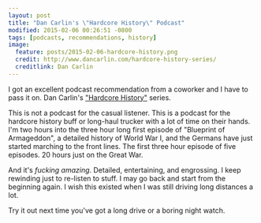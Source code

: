 ```yaml
---
layout: post
title: "Dan Carlin's \"Hardcore History\" Podcast"
modified: 2015-02-06 00:26:51 -0800
tags: [podcasts, recommendations, history]
image:
  feature: posts/2015-02-06-hardcore-history.png
  credit: http://www.dancarlin.com/hardcore-history-series/
  creditlink: Dan Carlin
---
```


I got an excellent podcast recommendation from a coworker and I have to pass it on. Dan Carlin's ["Hardcore History"](http://www.dancarlin.com/hardcore-history-series/) series.

This is not a podcast for the casual listener. This is a podcast for the hardcore history buff or long-haul trucker with a lot of time on their hands. I'm two hours into the three hour long first episode of "Blueprint of Armageddon", a detailed history of World War I, and the Germans have just started marching to the front lines. The first three hour episode of five episodes. 20 hours just on the Great War.

And it's _fucking amazing_. Detailed, entertaining, and engrossing. I keep rewinding just to re-listen to stuff. I may go back and start from the beginning again. I wish this existed when I was still driving long distances a lot.

Try it out next time you've got a long drive or a boring night watch.

